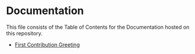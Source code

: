 # Documentation

This file consists of the Table of Contents for the Documentation hosted
on this repository.

- [First Contribution Greeting](./first_contribution_greeting.md)
